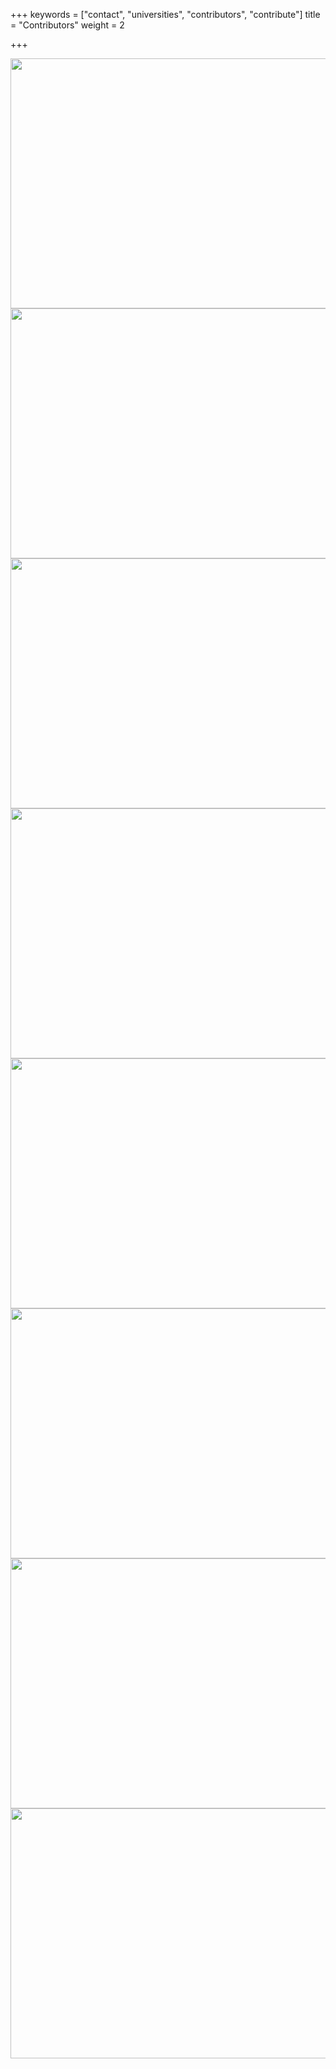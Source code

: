 +++
keywords = ["contact", "universities", "contributors", "contribute"]
title = "Contributors"
weight = 2

+++

<div class="gallery">
<div class="logo-gallery"> <img src="/uploads/logo.png" width="600" height="400"> </div>
<div class="logo-gallery"> <img src="/uploads/logo.png" width="600" height="400"> </div>
<div class="logo-gallery"> <img src="/uploads/logo.png" width="600" height="400"> </div>
<div class="logo-gallery"> <img src="/uploads/logo.png" width="600" height="400"> </div>
<div class="logo-gallery"> <img src="/uploads/logo.png" width="600" height="400"> </div>
<div class="logo-gallery"> <img src="/uploads/logo.png" width="600" height="400"> </div>
<div class="logo-gallery"> <img src="/uploads/logo.png" width="600" height="400"> </div>
<div class="logo-gallery"> <img src="/uploads/logo.png" width="600" height="400"> </div>
</div>

<br></br>
